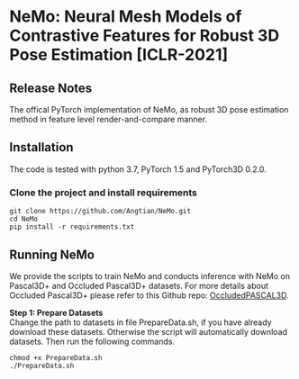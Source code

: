 # NeMo: Neural Mesh Models of Contrastive Features for Robust 3D Pose Estimation [ICLR-2021]
## Release Notes
The offical PyTorch implementation of NeMo, as robust 3D pose estimation method in feature level render-and-compare manner.

## Installation
The code is tested with python 3.7, PyTorch 1.5 and PyTorch3D 0.2.0.

### Clone the project and install requirements
```
git clone https://github.com/Angtian/NeMo.git
cd NeMo
pip install -r requirements.txt
```

## Running NeMo
We provide the scripts to train NeMo and conducts inference with NeMo on Pascal3D+ and Occluded Pascal3D+ datasets. For more details about Occluded Pascal3D+ please refer to this Github repo: [OccludedPASCAL3D](https://github.com/Angtian/OccludedPASCAL3D).

**Step 1: Prepare Datasets**  
Change the path to datasets in file PrepareData.sh, if you have already download these datasets. Otherwise the script will automatically download datasets. Then run the following commands.
```
chmod +x PrepareData.sh
./PrepareData.sh
```


